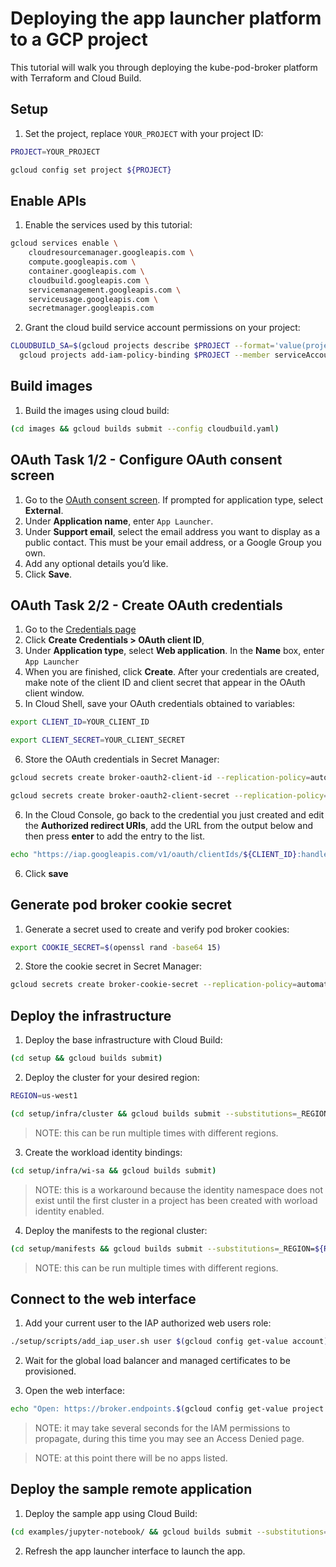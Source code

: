 # Deploying the app launcher platform to a GCP project

This tutorial will walk you through deploying the kube-pod-broker platform with Terraform and Cloud Build.

## Setup

1. Set the project, replace `YOUR_PROJECT` with your project ID:

```bash
PROJECT=YOUR_PROJECT
```

```bash
gcloud config set project ${PROJECT}
```

## Enable APIs

1. Enable the services used by this tutorial:

```bash
gcloud services enable \
    cloudresourcemanager.googleapis.com \
    compute.googleapis.com \
    container.googleapis.com \
    cloudbuild.googleapis.com \
    servicemanagement.googleapis.com \
    serviceusage.googleapis.com \
    secretmanager.googleapis.com
```

2. Grant the cloud build service account permissions on your project:

```bash
CLOUDBUILD_SA=$(gcloud projects describe $PROJECT --format='value(projectNumber)')@cloudbuild.gserviceaccount.com && \
  gcloud projects add-iam-policy-binding $PROJECT --member serviceAccount:$CLOUDBUILD_SA --role roles/owner
```

## Build images

1. Build the images using cloud build:

```bash
(cd images && gcloud builds submit --config cloudbuild.yaml)
```

## OAuth Task 1/2 - Configure OAuth consent screen

1. Go to the [OAuth consent screen](https://console.cloud.google.com/apis/credentials/consent). If prompted for application type, select __External__.
2. Under __Application name__, enter `App Launcher`.
3. Under __Support email__, select the email address you want to display as a public contact. This must be your email address, or a Google Group you own.
4. Add any optional details you’d like.
5. Click __Save__.

## OAuth Task 2/2 - Create OAuth credentials

1. Go to the [Credentials page](https://console.cloud.google.com/apis/credentials)
2. Click __Create Credentials > OAuth client ID__,
3. Under __Application type__, select __Web application__. In the __Name__ box, enter `App Launcher`
4. When you are finished, click __Create__. After your credentials are created, make note of the client ID and client secret that appear in the OAuth client window.
5. In Cloud Shell, save your OAuth credentials obtained to variables:

```bash
export CLIENT_ID=YOUR_CLIENT_ID
```

```bash
export CLIENT_SECRET=YOUR_CLIENT_SECRET
```

6. Store the OAuth credentials in Secret Manager:

```bash
gcloud secrets create broker-oauth2-client-id --replication-policy=automatic --data-file <(echo -n ${CLIENT_ID})
```

```bash
gcloud secrets create broker-oauth2-client-secret --replication-policy=automatic --data-file <(echo -n ${CLIENT_SECRET})
```

6. In the Cloud Console, go back to the credential you just created and edit the __Authorized redirect URIs__, add the URL from the output below and then press __enter__ to add the entry to the list.

```bash
echo "https://iap.googleapis.com/v1/oauth/clientIds/${CLIENT_ID}:handleRedirect"
```

6. Click __save__

## Generate pod broker cookie secret

1. Generate a secret used to create and verify pod broker cookies:

```bash
export COOKIE_SECRET=$(openssl rand -base64 15)
```

2. Store the cookie secret in Secret Manager:

```bash
gcloud secrets create broker-cookie-secret --replication-policy=automatic --data-file <(echo -n ${COOKIE_SECRET})
```

## Deploy the infrastructure

1. Deploy the base infrastructure with Cloud Build:

```bash
(cd setup && gcloud builds submit)
```

2. Deploy the cluster for your desired region:

```bash
REGION=us-west1
```

```bash
(cd setup/infra/cluster && gcloud builds submit --substitutions=_REGION=${REGION})
```

> NOTE: this can be run multiple times with different regions.

3. Create the workload identity bindings:

```bash
(cd setup/infra/wi-sa && gcloud builds submit)
```

> NOTE: this is a workaround because the identity namespace does not exist until the first cluster in a project has been created with worload identity enabled.

4. Deploy the manifests to the regional cluster:

```bash
(cd setup/manifests && gcloud builds submit --substitutions=_REGION=${REGION})
```

> NOTE: this can be run multiple times with different regions.

## Connect to the web interface

1. Add your current user to the IAP authorized web users role:

```bash
./setup/scripts/add_iap_user.sh user $(gcloud config get-value account) ${PROJECT}
```

2. Wait for the global load balancer and managed certificates to be provisioned.

3. Open the web interface:

```bash
echo "Open: https://broker.endpoints.$(gcloud config get-value project 2>/dev/null).cloud.goog/"
```

> NOTE: it may take several seconds for the IAM permissions to propagate, during this time you may see an Access Denied page.

> NOTE: at this point there will be no apps listed.

## Deploy the sample remote application

1. Deploy the sample app using Cloud Build:

```bash
(cd examples/jupyter-notebook/ && gcloud builds submit --substitutions=_REGION=${REGION})
```

2. Refresh the app launcher interface to launch the app.
